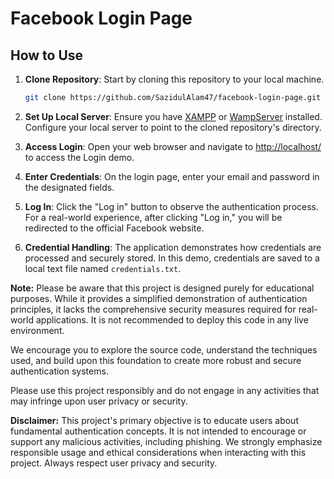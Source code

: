 # Facebook Login Page

## How to Use

1. **Clone Repository**: Start by cloning this repository to your local machine.
    ```sh
    git clone https://github.com/SazidulAlam47/facebook-login-page.git
    ```

2. **Set Up Local Server**: Ensure you have [XAMPP](https://www.apachefriends.org/index.html) or [WampServer](https://www.wampserver.com/en/) installed. Configure your local server to point to the cloned repository's directory.

3. **Access Login**: Open your web browser and navigate to [http://localhost/](http://localhost/) to access the Login demo.

4. **Enter Credentials**: On the login page, enter your email and password in the designated fields.

5. **Log In**: Click the "Log in" button to observe the authentication process. For a real-world experience, after clicking "Log in," you will be redirected to the official Facebook website.

6. **Credential Handling**: The application demonstrates how credentials are processed and securely stored. In this demo, credentials are saved to a local text file named `credentials.txt`.

**Note:** Please be aware that this project is designed purely for educational purposes. While it provides a simplified demonstration of authentication principles, it lacks the comprehensive security measures required for real-world applications. It is not recommended to deploy this code in any live environment.

We encourage you to explore the source code, understand the techniques used, and build upon this foundation to create more robust and secure authentication systems.

Please use this project responsibly and do not engage in any activities that may infringe upon user privacy or security.

**Disclaimer:** This project's primary objective is to educate users about fundamental authentication concepts. It is not intended to encourage or support any malicious activities, including phishing. We strongly emphasize responsible usage and ethical considerations when interacting with this project. Always respect user privacy and security.
